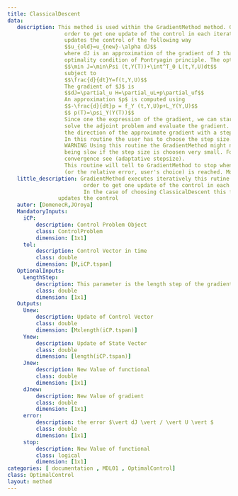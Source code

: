 ```yaml
---
title: ClassicalDescent
data: 
   description: This method is used within the GradientMethod method. GradientMethod executes iteratively this rutine in 
                  order to get one update of the control in each iteration. In the case of choosing ClassicalDescent this function 
                  updates the control of the following way
                  $$u_{old}=u_{new}-\alpha dJ$$
                  where dJ is an approximation of the gradient of J that has been obtained considering the adjoint state of the 
                  optimality condition of Pontryagin principle. The optimal control problem is defined by
                  $$\min J=\min\Psi (t,Y(T))+\int^T_0 L(t,Y,U)dt$$
                  subject to
                  $$\frac{d}{dt}Y=f(t,Y,U)$$
                  The gradient of $J$ is
                  $$dJ=\partial_u H=\partial_uL+p\partial_uf$$
                  An approximation $p$ is computed using
                  $$-\frac{d}{dt}p = f_Y (t,Y,U)p+L_Y(Y,U)$$
                  $$ p(T)=\psi_Y(Y(T))$$
                  Since one the expression of the gradient, we can start with an initial control, 
                  solve the adjoint problem and evaluate the gradient. Then we will update the initial control in 
                  the direction of the approximate gradient with a step size $\alpha$.
                  In this routine the user has to choose the step size.
                  WARNING Using this routine the GradientMethod might not converge if the stepsize is not choosen properly or
                  being slow if the step size is choosen very small. For an adaptative stepsize with Armijo Rule guaranteeing the
                  convergence see (adaptative stepsize).
                  This routine will tell to GradientMethod to stop when the minimum tolerance of the derivative 
                  (or the relative error, user's choice) is reached. Moreover there is a maximum of iterations allowed.
   little_description: GradientMethod executes iteratively this rutine in 
                        order to get one update of the control in each iteration. 
                        In the case of choosing ClassicalDescent this function 
                updates the control
   autor: [DomenecR,JOroya]
   MandatoryInputs:   
     iCP: 
         description: Control Problem Object
         class: ControlProblem
         dimension: [1x1]
     tol: 
         description: Control Vector in time  
         class: double
         dimension: [M,iCP.tspan]
   OptionalInputs:
     LengthStep: 
         description: This parameter is the length step of the gradient method that is going to be used. By default, this is 0.1.
         class: double 
         dimension: [1x1]
   Outputs:
     Unew:
         description: Update of Control Vector  
         class: double
         dimension: [Mxlength(iCP.tspan)]
     Ynew:
         description: Update of State Vector 
         class: double
         dimension: [length(iCP.tspan)]
     Jnew:
         description: New Value of functional 
         class: double
         dimension: [1x1]
     dJnew:
         description: New Value of gradient 
         class: double
         dimension: [1x1]
     error:
         description: the error $\vert dJ \vert / \vert U \vert $  
         class: double
         dimension: [1x1]
     stop:
         description: New Value of functional 
         class: logical
         dimension: [1x1]
categories: [ documentation , MDL01 , OptimalControl]
class: OptimalControl
layout: method
---
```

